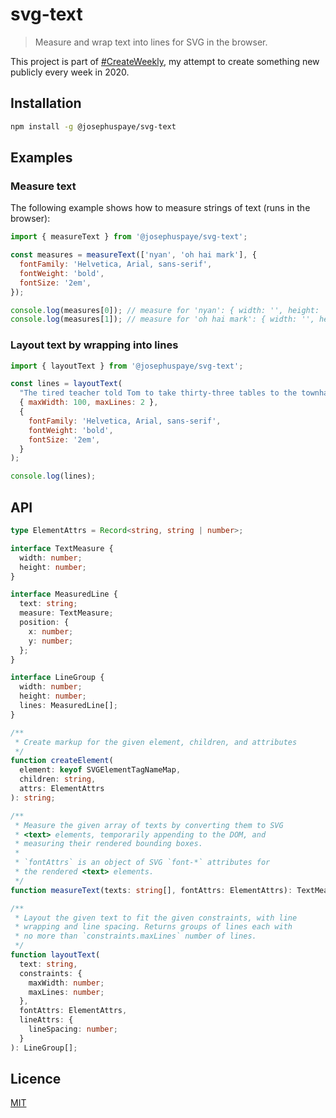 # svg-text

> Measure and wrap text into lines for SVG in the browser.

This project is part of [#CreateWeekly](https://twitter.com/JosephusPaye/status/1214853295023411200), my attempt to create something new publicly every week in 2020.

## Installation

```bash
npm install -g @josephuspaye/svg-text
```

## Examples

### Measure text

The following example shows how to measure strings of text (runs in the browser):

```js
import { measureText } from '@josephuspaye/svg-text';

const measures = measureText(['nyan', 'oh hai mark'], {
  fontFamily: 'Helvetica, Arial, sans-serif',
  fontWeight: 'bold',
  fontSize: '2em',
});

console.log(measures[0]); // measure for 'nyan': { width: '', height: '' }
console.log(measures[1]); // measure for 'oh hai mark': { width: '', height: '' }
```

### Layout text by wrapping into lines

```js
import { layoutText } from '@josephuspaye/svg-text';

const lines = layoutText(
  "The tired teacher told Tom to take thirty-three tables to the townhall. Despite drowsiness, Dorothy dove deep down the dark and dank drain to dig out Dave's damaged diary.",
  { maxWidth: 100, maxLines: 2 },
  {
    fontFamily: 'Helvetica, Arial, sans-serif',
    fontWeight: 'bold',
    fontSize: '2em',
  }
);

console.log(lines);
```

## API

```ts
type ElementAttrs = Record<string, string | number>;

interface TextMeasure {
  width: number;
  height: number;
}

interface MeasuredLine {
  text: string;
  measure: TextMeasure;
  position: {
    x: number;
    y: number;
  };
}

interface LineGroup {
  width: number;
  height: number;
  lines: MeasuredLine[];
}

/**
 * Create markup for the given element, children, and attributes
 */
function createElement(
  element: keyof SVGElementTagNameMap,
  children: string,
  attrs: ElementAttrs
): string;

/**
 * Measure the given array of texts by converting them to SVG
 * <text> elements, temporarily appending to the DOM, and
 * measuring their rendered bounding boxes.
 *
 * `fontAttrs` is an object of SVG `font-*` attributes for
 * the rendered <text> elements.
 */
function measureText(texts: string[], fontAttrs: ElementAttrs): TextMeasure[];

/**
 * Layout the given text to fit the given constraints, with line
 * wrapping and line spacing. Returns groups of lines each with
 * no more than `constraints.maxLines` number of lines.
 */
function layoutText(
  text: string,
  constraints: {
    maxWidth: number;
    maxLines: number;
  },
  fontAttrs: ElementAttrs,
  lineAttrs: {
    lineSpacing: number;
  }
): LineGroup[];
```

## Licence

[MIT](LICENCE)
